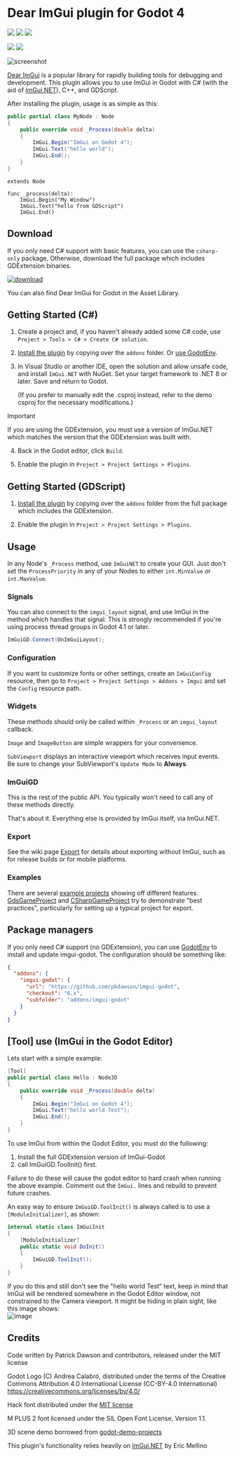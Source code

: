 # Dear ImGui plugin for Godot 4

![](https://img.shields.io/static/v1?label=Godot&message=4.2&color=blue&logo=godotengine)
![](https://img.shields.io/static/v1?label=Godot&message=4.3&color=blue&logo=godotengine)
![](https://img.shields.io/static/v1?label=Godot&message=4.4&color=blue&logo=godotengine)

![](https://github.com/pkdawson/imgui-godot/actions/workflows/dotnet.yml/badge.svg)
![](https://github.com/pkdawson/imgui-godot/actions/workflows/godot.yml/badge.svg)

![screenshot](doc/screenshot.png)

[Dear ImGui](https://github.com/ocornut/imgui) is a popular library for rapidly building tools for debugging and development. This plugin allows you to use ImGui in Godot with C# (with the aid of [ImGui.NET](https://github.com/ImGuiNET/ImGui.NET)), C++, and GDScript.

After installing the plugin, usage is as simple as this:

```csharp
public partial class MyNode : Node
{
    public override void _Process(double delta)
    {
        ImGui.Begin("ImGui on Godot 4");
        ImGui.Text("hello world");
        ImGui.End();
    }
}
```

```gdscript
extends Node

func _process(delta):
    ImGui.Begin("My Window")
    ImGui.Text("hello from GDScript")
    ImGui.End()
```

## Download

If you only need C# support with basic features, you can use the `csharp-only` package. Otherwise,
download the full package which includes GDExtension binaries.

[![download](https://img.shields.io/static/v1?label=imgui-godot&message=latest%20release&color=blueviolet&logo=github)](https://github.com/pkdawson/imgui-godot/releases/latest)

You can also find Dear ImGui for Godot in the Asset Library.

## Getting Started (C#)

1. Create a project and, if you haven't already added some C# code, use `Project > Tools > C# > Create C# solution`.

2. [Install the plugin](https://docs.godotengine.org/en/stable/tutorials/plugins/editor/installing_plugins.html) by copying over the `addons` folder. Or [use GodotEnv](#package-managers).

3. In Visual Studio or another IDE, open the solution and allow unsafe code, and install `ImGui.NET` with NuGet. Set your target framework to .NET 8 or later. Save and return to Godot.

    (If you prefer to manually edit the .csproj instead, refer to the demo csproj for the necessary modifications.)

> [!IMPORTANT]
> If you are using the GDExtension, you must use a version of ImGui.NET which matches the version that the GDExtension was built with.

4. Back in the Godot editor, click `Build`.

5. Enable the plugin in `Project > Project Settings > Plugins`.

## Getting Started (GDScript)

1. [Install the plugin](https://docs.godotengine.org/en/stable/tutorials/plugins/editor/installing_plugins.html) by copying over the `addons` folder from the full package which includes
the GDExtension.

2. Enable the plugin in `Project > Project Settings > Plugins`.

## Usage

In any Node's `_Process` method, use `ImGuiNET` to create your GUI. Just don't set the `ProcessPriority` in any of your Nodes to either `int.MinValue` or `int.MaxValue`.

### Signals

You can also connect to the `imgui_layout` signal, and use ImGui in the method which handles that signal. This is strongly recommended if you're using process thread groups in Godot 4.1 or later.

```csharp
ImGuiGD.Connect(OnImGuiLayout);
```

### Configuration

If you want to customize fonts or other settings, create an `ImGuiConfig` resource, then go to
`Project > Project Settings > Addons > Imgui` and set the `Config` resource path.

### Widgets

These methods should only be called within `_Process` or an `imgui_layout` callback.

`Image` and `ImageButton` are simple wrappers for your convenience.

`SubViewport` displays an interactive viewport which receives input events. Be sure to change your SubViewport's `Update Mode` to **Always**.

### ImGuiGD

This is the rest of the public API. You typically won't need to call any of these methods directly.

That's about it. Everything else is provided by ImGui itself, via ImGui.NET.

### Export

See the wiki page [Export](https://github.com/pkdawson/imgui-godot/wiki/Export) for details about
exporting without ImGui, such as for release builds or for mobile platforms.

### Examples

There are several [example projects](https://github.com/pkdawson/imgui-godot/tree/master/doc/examples)
showing off different features. [GdsGameProject](https://github.com/pkdawson/imgui-godot/tree/master/doc/examples/GdsGameProject)
and [CSharpGameProject](https://github.com/pkdawson/imgui-godot/tree/master/doc/examples/CSharpGameProject)
try to demonstrate "best practices", particularly for setting up a typical project for export.

## Package managers

If you only need C# support (no GDExtension), you can use [GodotEnv](https://github.com/chickensoft-games/GodotEnv/)
to install and update imgui-godot. The configuration should be something like:

```json
{
  "addons": {
    "imgui-godot": {
      "url": "https://github.com/pkdawson/imgui-godot",
      "checkout": "6.x",
      "subfolder": "addons/imgui-godot"
    }
  }
}
```

## [Tool] use (ImGui in the Godot Editor)

Lets start with a simple example:

```csharp
[Tool]
public partial class Hello : Node3D
{
	public override void _Process(double delta)
	{
		ImGui.Begin("ImGui on Godot 4");
		ImGui.Text("hello world Test");
		ImGui.End();
	}
}
```

To use ImGui from within the Godot Editor, you must do the following:

1. Install the full GDExtension version of ImGui-Godot
2. call ImGuiGD.ToolInit() first.

Failure to do these will cause the godot editor to hard crash when running the above example.  Comment out the `ImGui.` lines and rebuild to prevent future crashes.

An easy way to ensure `ImGuiGD.ToolInit()` is always called is to use a `[ModuleInitializer]`, as shown:

```csharp
internal static class ImGuiInit
{
	[ModuleInitializer]
	public static void DoInit()
	{
		ImGuiGD.ToolInit();
	}
}
```

If you do this and still don't see the "hello world Test" text, keep in mind that ImGui will be rendered somewhere in the Godot Editor window, not constrained to the Camera viewport.  It might be hiding in plain sight, like this image shows:  
![image](https://github.com/user-attachments/assets/b64375b4-a89a-4eb6-92b9-2c528651930b)


## Credits

Code written by Patrick Dawson and contributors, released under the MIT license

Godot Logo (C) Andrea Calabró, distributed under the terms of the Creative Commons Attribution 4.0 International License (CC-BY-4.0 International) <https://creativecommons.org/licenses/by/4.0/>

Hack font distributed under the [MIT license](https://github.com/source-foundry/Hack/blob/master/LICENSE.md)

M PLUS 2 font licensed under the SIL Open Font License, Version 1.1.

3D scene demo borrowed from [godot-demo-projects](https://github.com/godotengine/godot-demo-projects/tree/master/viewport/gui_in_3d)

This plugin's functionality relies heavily on [ImGui.NET](https://github.com/ImGuiNET/ImGui.NET) by Eric Mellino
